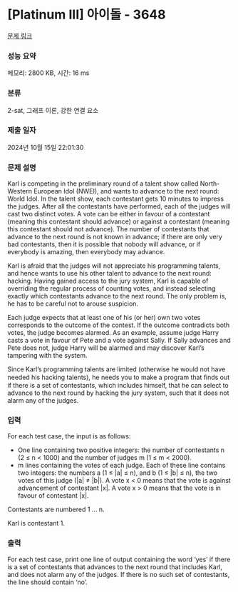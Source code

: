 # [Platinum III] 아이돌 - 3648 

[문제 링크](https://www.acmicpc.net/problem/3648) 

### 성능 요약

메모리: 2800 KB, 시간: 16 ms

### 분류

2-sat, 그래프 이론, 강한 연결 요소

### 제출 일자

2024년 10월 15일 22:01:30

### 문제 설명

<p>Karl is competing in the preliminary round of a talent show called North-Western European Idol (NWEI), and wants to advance to the next round: World Idol. In the talent show, each contestant gets 10 minutes to impress the judges. After all the contestants have performed, each of the judges will cast two distinct votes. A vote can be either in favour of a contestant (meaning this contestant should advance) or against a contestant (meaning this contestant should not advance). The number of contestants that advance to the next round is not known in advance; if there are only very bad contestants, then it is possible that nobody will advance, or if everybody is amazing, then everybody may advance.</p>

<p>Karl is afraid that the judges will not appreciate his programming talents, and hence wants to use his other talent to advance to the next round: hacking. Having gained access to the jury system, Karl is capable of overriding the regular process of counting votes, and instead selecting exactly which contestants advance to the next round. The only problem is, he has to be careful not to arouse suspicion.</p>

<p>Each judge expects that at least one of his (or her) own two votes corresponds to the outcome of the contest. If the outcome contradicts both votes, the judge becomes alarmed. As an example, assume judge Harry casts a vote in favour of Pete and a vote against Sally. If Sally advances and Pete does not, judge Harry will be alarmed and may discover Karl’s tampering with the system.</p>

<p>Since Karl’s programming talents are limited (otherwise he would not have needed his hacking talents), he needs you to make a program that ﬁnds out if there is a set of contestants, which includes himself, that he can select to advance to the next round by hacking the jury system, such that it does not alarm any of the judges.</p>

### 입력 

 <p>For each test case, the input is as follows:</p>

<ul>
	<li>One line containing two positive integers: the number of contestants n (2 ≤ n < 1000) and the number of judges m (1 ≤ m < 2000).</li>
	<li>m lines containing the votes of each judge. Each of these line contains two integers: the numbers a (1 ≤ |a| ≤ n), and b (1 ≤ |b| ≤ n), the two votes of this judge (|a| ≠ |b|). A vote x < 0 means that the vote is against advancement of contestant |x|. A vote x > 0 means that the vote is in favour of contestant |x|.</li>
</ul>

<p>Contestants are numbered 1 ... n.</p>

<p>Karl is contestant 1.</p>

### 출력 

 <p>For each test case, print one line of output containing the word ‘yes’ if there is a set of contestants that advances to the next round that includes Karl, and does not alarm any of the judges. If there is no such set of contestants, the line should contain ‘no’.</p>

